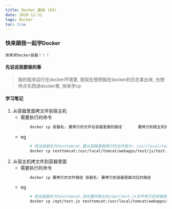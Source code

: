 ```yaml
---
title: Docker_基础 (03)
date: 2020-12-31
tags: Docker
toc: true
---
```


### 快来跟我一起学Docker
    快来学Docker容器！！！

<!-- more -->

#### 先说说我要做的事
> 我的程序运行在docker环境里, 我现在想把我在docker的日志拿出来,  也想传点东西进docker里, 快来学cp

#### 学习笔记
1. 从容器里面拷文件到宿主机
    * 需要执行的命令
        ```bash
            docker cp 容器名: 要拷贝的文件在容器里面的路径       要拷贝到宿主机的相应路径
        ```
    * eg
        ```bash
            # 假设容器名为testtomcat,要从容器里面拷贝的文件路为: /usr/local/tomcat/webapps/test/js/test.js,  现在要将test.js从容器里面拷到宿主机的/opt路径下面
            docker cp testtomcat:/usr/local/tomcat/webapps/test/js/test.js /opt
        ```
2. 从宿主机拷文件到容器里面
    * 需要执行的命令
        ```bash
            docker cp 要拷贝的文件路径 容器名: 要拷贝到容器里面对应的路径
        ```
    * eg
        ```bash
            # 假设容器名为testtomcat,现在要将宿主机/opt/test.js文件拷贝到容器里面的/usr/local/tomcat/webapps/test/js路径下面
            docker cp /opt/test.js testtomcat:/usr/local/tomcat/webapps/test/js
        ```






